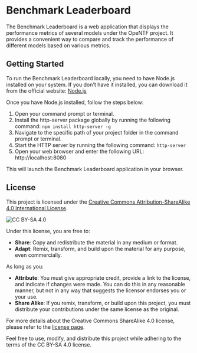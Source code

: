 # Benchmark Leaderboard

The Benchmark Leaderboard is a web application that displays the performance metrics of several models under the OpeNTF project. It provides a convenient way to compare and track the performance of different models based on various metrics.

## Getting Started

To run the Benchmark Leaderboard locally, you need to have Node.js installed on your system. If you don't have it installed, you can download it from the official website: [Node.js](https://nodejs.org/)

Once you have Node.js installed, follow the steps below:

1. Open your command prompt or terminal.
2. Install the http-server package globally by running the following command: ```npm install http-server -g```
3. Navigate to the specific path of your project folder in the command prompt or terminal.
4. Start the HTTP server by running the following command: ```http-server```
5. Open your web browser and enter the following URL: http://localhost:8080

This will launch the Benchmark Leaderboard application in your browser.

## License

This project is licensed under the [Creative Commons Attribution-ShareAlike 4.0 International License](https://creativecommons.org/licenses/by-sa/4.0/).

![CC BY-SA 4.0](https://licensebuttons.net/l/by-sa/4.0/88x31.png)

Under this license, you are free to:

- **Share**: Copy and redistribute the material in any medium or format.
- **Adapt**: Remix, transform, and build upon the material for any purpose, even commercially.

As long as you:

- **Attribute**: You must give appropriate credit, provide a link to the license, and indicate if changes were made. You can do this in any reasonable manner, but not in any way that suggests the licensor endorses you or your use.
- **Share Alike**: If you remix, transform, or build upon this project, you must distribute your contributions under the same license as the original.

For more details about the Creative Commons ShareAlike 4.0 license, please refer to the [license page](https://creativecommons.org/licenses/by-sa/4.0/).

Feel free to use, modify, and distribute this project while adhering to the terms of the CC BY-SA 4.0 license.
